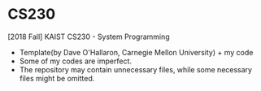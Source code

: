 # CS230
[2018 Fall] KAIST CS230 - System Programming
- Template(by Dave O'Hallaron, Carnegie Mellon University) + my code
- Some of my codes are imperfect.
- The repository may contain unnecessary files, while some necessary files might be omitted.
